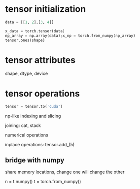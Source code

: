 # tensor initialization
```python
data = [[1, 2],[3, 4]]

x_data = torch.tensor(data)
np_array = np.array(data);x_np = torch.from_numpy(np_array)
tensor.ones(shape)
```

# tensor attributes
shape, dtype, device

# tensor operations
```py
tensor = tensor.to('cuda')
```
np-like indexing and slicing

joining: cat, stack

numerical operations

inplace operations: tensor.add_(5)

## bridge with numpy
share memory locations, change one will change the other

n = t.numpy()
t = torch.from_numpy()